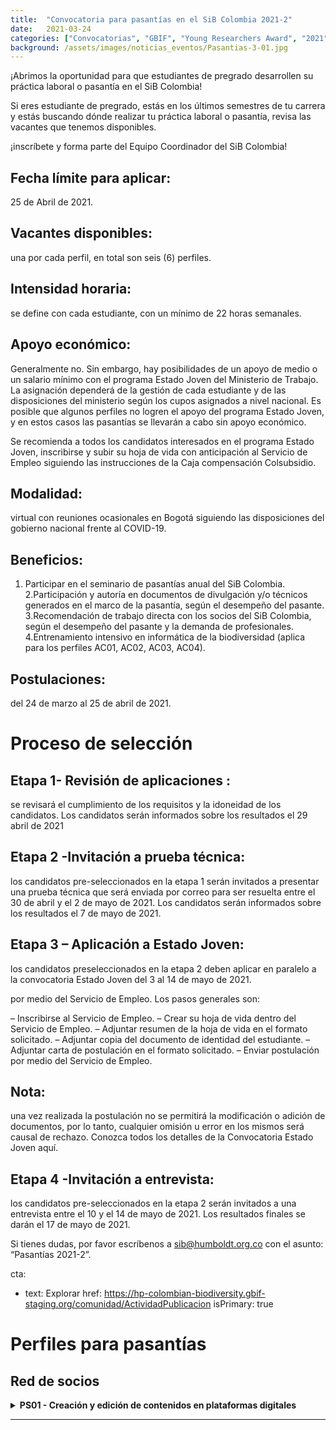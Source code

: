 ```yaml
---
title:  "Convocatoria para pasantías en el SiB Colombia 2021-2"
date:   2021-03-24
categories: ["Convocatorias", "GBIF", "Young Researchers Award", "2021"]
background: /assets/images/noticias_eventos/Pasantias-3-01.jpg
---
```


¡Abrimos la oportunidad para que estudiantes de pregrado desarrollen su práctica laboral o pasantía en el SiB Colombia!

Si eres estudiante de pregrado, estás en los últimos semestres de tu carrera y estás buscando dónde realizar tu práctica laboral o pasantía, revisa las vacantes que tenemos disponibles.

¡inscríbete y forma parte del Equipo Coordinador del SiB Colombia!

## Fecha límite para aplicar:
25 de Abril de 2021.

## Vacantes disponibles:
una por cada perfil, en total son seis (6) perfiles.

## Intensidad horaria:
se define con cada estudiante, con un mínimo de 22 horas semanales.

## Apoyo económico:
Generalmente no. Sin embargo, hay posibilidades de un apoyo de medio o un salario mínimo con el programa Estado Joven del Ministerio de Trabajo. La asignación dependerá de la gestión de cada estudiante y de las disposiciones del ministerio según los cupos asignados a nivel nacional. Es posible que algunos perfiles no logren el apoyo del programa Estado Joven, y en estos casos las pasantías se llevarán a cabo sin apoyo económico.

Se recomienda a todos los candidatos interesados en el programa Estado Joven, inscribirse y subir su hoja de vida con anticipación al Servicio de Empleo siguiendo las instrucciones de la Caja compensación Colsubsidio.

## Modalidad:
virtual con reuniones ocasionales en Bogotá siguiendo las disposiciones del gobierno nacional frente al COVID-19.

## Beneficios:

1. Participar en el seminario de pasantías anual del SiB Colombia.
2.Participación y autoría en documentos de divulgación y/o técnicos generados en el marco de la pasantía, según el desempeño del pasante.
3.Recomendación de trabajo directa con los socios del SiB Colombia, según el desempeño del pasante y la demanda de profesionales.
4.Entrenamiento intensivo en informática de la biodiversidad (aplica para los perfiles AC01, AC02, AC03, AC04).


## Postulaciones: 
del 24 de marzo al 25 de abril de 2021.

# Proceso de selección

## Etapa 1- Revisión de aplicaciones :
se revisará el cumplimiento de los requisitos y la idoneidad de los candidatos. Los candidatos serán informados sobre los resultados el 29 abril de 2021

## Etapa 2 -Invitación a prueba técnica: 
los candidatos pre-seleccionados en la etapa 1 serán invitados a presentar una prueba técnica que será enviada por correo para ser resuelta entre el 30 de abril y el 2 de mayo de 2021. Los candidatos serán informados sobre los resultados el 7 de mayo de 2021.

## Etapa 3 – Aplicación a Estado Joven:
los candidatos preseleccionados en la etapa 2 deben aplicar en paralelo a la convocatoria Estado Joven del 3 al 14 de mayo de 2021.

por medio del Servicio de Empleo. Los pasos generales son:

–   Inscribirse al Servicio de Empleo.
–   Crear su hoja de vida dentro del Servicio de Empleo.
–   Adjuntar resumen de la hoja de vida en el formato solicitado.
–   Adjuntar copia del documento de identidad del estudiante.
–   Adjuntar carta de postulación en el formato solicitado.
–   Enviar postulación por medio del Servicio de Empleo.

## Nota: 
una vez realizada la postulación no se permitirá la modificación o adición de documentos, por lo tanto, cualquier omisión u error en los mismos será causal de rechazo.
Conozca todos los detalles de la Convocatoria Estado Joven aquí.

## Etapa 4 -Invitación a entrevista:
los candidatos pre-seleccionados en la etapa 2 serán invitados a una entrevista entre el 10 y el 14 de mayo de 2021. Los resultados finales se darán el 17 de mayo de 2021.

Si tienes dudas, por favor escríbenos a sib@humboldt.org.co con el asunto: “Pasantías 2021-2”.

  cta:
  - text: Explorar
    href: https://hp-colombian-biodiversity.gbif-staging.org/comunidad/ActividadPublicacion
    isPrimary: true

# Perfiles para pasantías

## Red de socios

 <details>
    <summary markdown="span"><B>PS01 - Creación y edición de contenidos en plataformas digitales</B></summary>
    
<br>
Carreras: 
Diseño Gráfico, Diseño Industrial, Diseño interactivo, Artes visuales, Animación.
Temáticas: 
Divulgación científica, Datos Abiertos, Visualización de Datos.
Objetivo: 
Diseñar e implementar estrategias de divulgación que apoyen la publicación, acceso y uso de datos abiertos sobre biodiversidad.
Actividades: 
Crear, maquetar, preparar, editar y optimizar publicaciones en distintos canales digitales (web y redes sociales) para el Sistema de Información sobre Biodiversidad de Colombia (SiB Colombia).
    </details>

___

